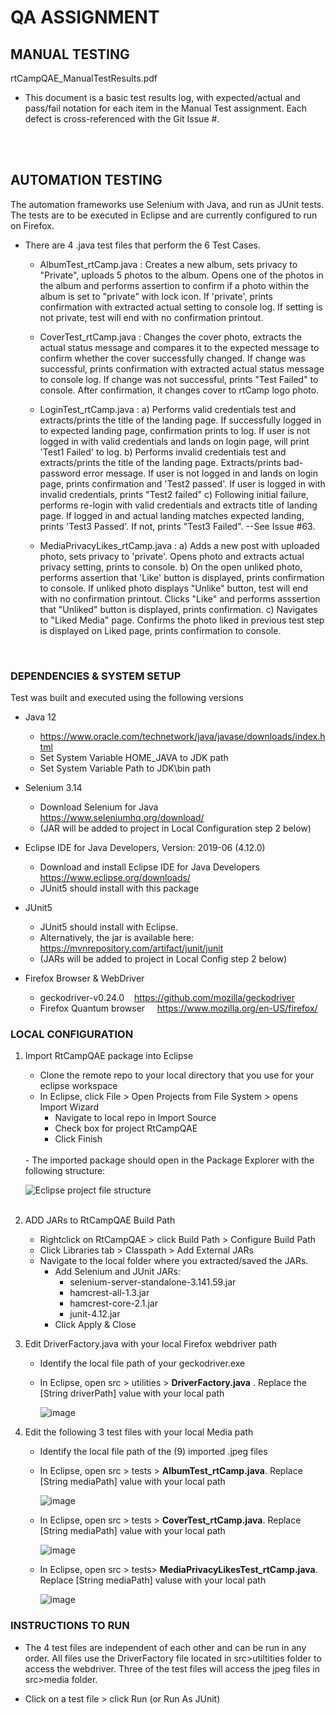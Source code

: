 # QA ASSIGNMENT


## MANUAL TESTING
rtCampQAE_ManualTestResults.pdf

- This document is a basic test results log, with expected/actual and pass/fail notation for each item in the Manual Test assignment.  Each defect is cross-referenced with the Git Issue #.  
<br>
<br>

## AUTOMATION TESTING

The automation frameworks use Selenium with Java, and run as JUnit tests.  The tests are to be executed in Eclipse and are currently configured to run on Firefox.   
 
- There are 4 .java test files that perform the 6 Test Cases.  

   - AlbumTest_rtCamp.java :  Creates a new album, sets privacy to "Private", uploads 5 photos to the album.  Opens one of the photos in the album and performs assertion to confirm if a photo within the album is set to "private" with lock icon.  If 'private', prints confirmation with extracted actual setting to console log.  If setting is not private, test will end with no confirmation printout.   
   
   - CoverTest_rtCamp.java :  Changes the cover photo, extracts the actual status message and compares it to the expected message to confirm whether the cover successfully changed.  If change was successful, prints confirmation with extracted actual status message to console log.  If change was not successful, prints "Test Failed" to console. After confirmation, it changes cover to rtCamp logo photo.  
   
   - LoginTest_rtCamp.java :  a) Performs valid credentials test and extracts/prints the title of the landing page.  If successfully logged in to expected landing page, confirmation prints to log.  If user is not logged in with valid credentials and lands on login page, will print 'Test1 Failed' to log.  b) Performs invalid credentials test and extracts/prints the title of the landing page.  Extracts/prints bad-password error message.  If user is not logged in and lands on login page, prints confirmation and 'Test2 passed'.  If user is logged in with invalid credentials, prints "Test2 failed"  c) Following initial failure, performs re-login with valid credentials and extracts title of landing page.  If logged in and actual landing matches expected landing, prints 'Test3 Passed'.  If not, prints "Test3 Failed". --See Issue #63.

   - MediaPrivacyLikes_rtCamp.java : a) Adds a new post with uploaded photo, sets privacy to 'private'.  Opens photo and extracts actual privacy setting, prints to console.  b) On the open unliked photo, performs assertion that 'Like' button is displayed, prints confirmation to console.  If unliked photo displays "Unlike" button, test will end with no confirmation printout.  Clicks "Like" and performs asssertion that "Unliked" button is displayed, prints confirmation.  c) Navigates to "Liked Media" page.  Confirms the photo liked in previous test step is displayed on Liked page, prints confirmation to console.   

<br>

### DEPENDENCIES & SYSTEM SETUP

Test was built and executed using the following versions    

- Java 12       
  - https://www.oracle.com/technetwork/java/javase/downloads/index.html
  - Set System Variable HOME_JAVA to JDK path
  - Set System Variable Path to JDK\bin path
  
- Selenium 3.14                          
  - Download Selenium for Java  &nbsp; &nbsp; https://www.seleniumhq.org/download/
  - (JAR will be added to project in Local Configuration step 2 below)

- Eclipse IDE for Java Developers, Version: 2019-06 (4.12.0) 
  - Download and install Eclipse IDE for Java Developers&nbsp; &nbsp;    https://www.eclipse.org/downloads/
  - JUnit5 should install with this package

- JUnit5
  - JUnit5 should install with Eclipse. 
  - Alternatively, the jar is available here:&nbsp; https://mvnrepository.com/artifact/junit/junit
  - (JARs will be added to project in Local Config step 2 below)
   
- Firefox Browser & WebDriver 
  - geckodriver-v0.24.0  &nbsp; &nbsp;https://github.com/mozilla/geckodriver
  - Firefox Quantum browser &nbsp; &nbsp; https://www.mozilla.org/en-US/firefox/
   
 ### LOCAL CONFIGURATION 
 
 1. Import RtCampQAE package into Eclipse
    - Clone the remote repo to your local directory that you use for your eclipse workspace
    - In Eclipse, click File > Open Projects from File System > opens Import Wizard
      - Navigate to local repo in Import Source
      - Check box for project RtCampQAE 
      - Click Finish
     <br>
    - The imported package should open in the Package Explorer with the following structure:

      ![Eclipse project file structure](https://user-images.githubusercontent.com/49427009/61268624-a0072580-a761-11e9-87b9-0892bcba5569.jpg)
    <br><br>
    
 2. ADD JARs to RtCampQAE Build Path
    - Rightclick on RtCampQAE > click Build Path > Configure Build Path
    - Click Libraries tab > Classpath > Add External JARs
    - Navigate to the local folder where you extracted/saved the JARs.
      - Add Selenium and JUnit JARs: 
        - selenium-server-standalone-3.141.59.jar
        - hamcrest-all-1.3.jar
        - hamcrest-core-2.1.jar
        - junit-4.12.jar
      - Click Apply & Close
          
  3. Edit DriverFactory.java with your local Firefox webdriver path
      - Identify the local file path of your geckodriver.exe
      - In Eclipse, open src > utilities > **DriverFactory.java** .  Replace the [String driverPath] value with your local path
      
        ![image](https://user-images.githubusercontent.com/49427009/61272317-79022100-a76c-11e9-9368-0efccd7786ff.png)
      
  4. Edit the following 3 test files with your local Media path
     - Identify the local file path of the (9) imported .jpeg files 
      
     - In Eclipse, open src > tests > **AlbumTest_rtCamp.java**.  Replace [String mediaPath] value with your local path 
     
       ![image](https://user-images.githubusercontent.com/49427009/61274357-473f8900-a771-11e9-817e-980e4be27412.png)
       
     - In Eclipse, open src > tests > **CoverTest_rtCamp.java**.  Replace [String mediaPath] value with your local path
     
        ![image](https://user-images.githubusercontent.com/49427009/61274579-b87f3c00-a771-11e9-9040-d593beb39be1.png) 

     - In Eclipse, open src > tests>  **MediaPrivacyLikesTest_rtCamp.java**.  Replace [String mediaPath] valuse with your local path
       
       ![image](https://user-images.githubusercontent.com/49427009/61275487-b4ecb480-a773-11e9-823b-b45eeba236f5.png)
       
       
  ### INSTRUCTIONS TO RUN 
  
 - The 4 test files are independent of each other and can be run in any order.  All files use the DriverFactory file located in src>utiltities folder to access the webdriver.  Three of the test files will access the jpeg files in src>media folder. 
 
 - Click on a test file > click Run (or Run As JUnit)
  
  
     
    

   
   


